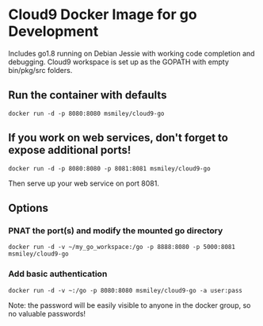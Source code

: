 # Cloud9 Docker Image for go Development

Includes go1.8 running on Debian Jessie with working code completion and debugging. Cloud9 workspace is set up as the GOPATH with empty bin/pkg/src folders.

## Run the container with defaults

```
docker run -d -p 8080:8080 msmiley/cloud9-go
```

## If you work on web services, don't forget to expose additional ports!

```
docker run -d -p 8080:8080 -p 8081:8081 msmiley/cloud9-go
```

Then serve up your web service on port 8081.

## Options

### PNAT the port(s) and modify the mounted go directory

```
docker run -d -v ~/my_go_workspace:/go -p 8888:8080 -p 5000:8081 msmiley/cloud9-go
```

### Add basic authentication

```
docker run -d -v ~:/go -p 8080:8080 msmiley/cloud9-go -a user:pass
```

Note: the password will be easily visible to anyone in the docker group, so no valuable passwords!
